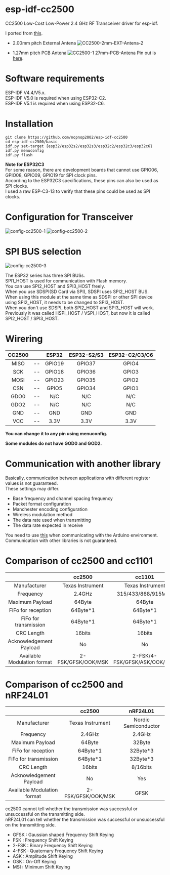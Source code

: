 # esp-idf-cc2500
CC2500 Low-Cost Low-Power 2.4 GHz RF Transceiver driver for esp-idf.   

I ported from [this](https://github.com/nopnop2002/Arduino-CC2500).

- 2.00mm pitch External Antena
![CC2500-2mm-EXT-Antena-2](https://user-images.githubusercontent.com/6020549/167327153-d0f6a162-9d2f-448d-b1e2-a591432f435e.JPG)

- 1.27mm pitch PCB Antena
![CC2500-1 27mm-PCB-Antena](https://user-images.githubusercontent.com/6020549/167327177-b06ff78e-08a6-4599-907d-366c79189f1d.JPG)
 Pin out is [here](https://www.rflink.nl/wires.php).   

# Software requirements
ESP-IDF V4.4/V5.x.   
ESP-IDF V5.0 is required when using ESP32-C2.   
ESP-IDF V5.1 is required when using ESP32-C6.   

# Installation

```Shell
git clone https://github.com/nopnop2002/esp-idf-cc2500
cd esp-idf-cc2500/basic
idf.py set-target {esp32/esp32s2/esp32s3/esp32c2/esp32c3/esp32c6}
idf.py menuconfig
idf.py flash
```

__Note for ESP32C3__   
For some reason, there are development boards that cannot use GPIO06, GPIO08, GPIO09, GPIO19 for SPI clock pins.   
According to the ESP32C3 specifications, these pins can also be used as SPI clocks.   
I used a raw ESP-C3-13 to verify that these pins could be used as SPI clocks.   


# Configuration for Transceiver   
![config-cc2500-1](https://user-images.githubusercontent.com/6020549/167327207-ae2e51de-b6af-4b0a-9434-1e67dd5c17a5.jpg)
![config-cc2500-2](https://user-images.githubusercontent.com/6020549/167523466-0beb3885-bd7c-4f19-b72d-7f8cf072aae5.jpg)



# SPI BUS selection   
![config-cc2500-3](https://user-images.githubusercontent.com/6020549/167523613-fb3b0b49-982f-4af2-bae6-e3e1b6248fa7.jpg)

The ESP32 series has three SPI BUSs.   
SPI1_HOST is used for communication with Flash memory.   
You can use SPI2_HOST and SPI3_HOST freely.   
When you use SDSPI(SD Card via SPI), SDSPI uses SPI2_HOST BUS.   
When using this module at the same time as SDSPI or other SPI device using SPI2_HOST, it needs to be changed to SPI3_HOST.   
When you don't use SDSPI, both SPI2_HOST and SPI3_HOST will work.   
Previously it was called HSPI_HOST / VSPI_HOST, but now it is called SPI2_HOST / SPI3_HOST.   


# Wirering

|CC2500||ESP32|ESP32-S2/S3|ESP32-C2/C3/C6|
|:-:|:-:|:-:|:-:|:-:|
|MISO|--|GPIO19|GPIO37|GPIO4|
|SCK|--|GPIO18|GPIO36|GPIO3|
|MOSI|--|GPIO23|GPIO35|GPIO2|
|CSN|--|GPIO5|GPIO34|GPIO1|
|GDO0|--|N/C|N/C|N/C|
|GDO2|--|N/C|N/C|N/C|
|GND|--|GND|GND|GND|
|VCC|--|3.3V|3.3V|3.3V|

__You can change it to any pin using menuconfig.__   

__Some modules do not have GOD0 and GOD2.__   


# Communication with another library   
Basically, communication between applications with different register values is not guaranteed.   
These settings may differ.   
- Base frequency and channel spacing frequency
- Packet format configuration
- Manchester encoding configuration
- Wireless modulation method
- The data rate used when transmitting
- The data rate expected in receive

You need to use [this](https://github.com/nopnop2002/Arduino-CC2500) when communicating with the Arduino environment.   
Communication with other libraries is not guaranteed.   


# Comparison of cc2500 and cc1101
||cc2500|cc1101|
|:-:|:-:|:-:|
|Manufacturer|Texas Instrument|Texas Instrument|
|Frequency|2.4GHz|315/433/868/915MHz|
|Maximum Payload|64Byte|64Byte|
|FiFo for reception|64Byte*1|64Byte*1|
|FiFo for transmission|64Byte*1|64Byte*1|
|CRC Length|16bits|16bits|
|Acknowledgement Payload|No|No|
|Available Modulation format|2-FSK/GFSK/OOK/MSK|2-FSK/4-FSK/GFSK/ASK/OOK/MSK|


# Comparison of cc2500 and nRF24L01
||cc2500|nRF24L01|
|:-:|:-:|:-:|
|Manufacturer|Texas Instrument|Nordic Semiconductor|
|Frequency|2.4GHz|2.4GHz|
|Maximum Payload|64Byte|32Byte|
|FiFo for reception|64Byte*1|32Byte*3|
|FiFo for transmission|64Byte*1|32Byte*3|
|CRC Length|16bits|8/16bits|
|Acknowledgement Payload|No|Yes|
|Available Modulation format|2-FSK/GFSK/OOK/MSK|GFSK|

cc2500 cannot tell whether the transmission was successful or unsuccessful on the transmitting side.   
nRF24L01 can tell whether the transmission was successful or unsuccessful on the transmitting side.   

- GFSK  : Gaussian shaped Frequency Shift Keying
- FSK   : Frequency Shift Keying
- 2-FSK : Binary Frequency Shift Keying
- 4-FSK : Quaternary Frequency Shift Keying
- ASK   : Amplitude Shift Keying
- OSK   : On-Off Keying
- MSI   : Minimum Shift Keying

